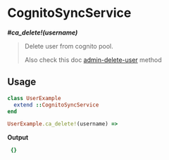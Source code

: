 # CognitoSyncService

__*#ca_delete!(username)*__

> Delete user from cognito pool.
>
> Also check this doc [admin-delete-user](https://docs.aws.amazon.com/cli/latest/reference/cognito-idp/admin-delete-user.html) method

## Usage

```ruby
class UserExample
  extend ::CognitoSyncService
end

UserExample.ca_delete!(username) =>
```

__Output__

```ruby
 {}
```
